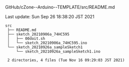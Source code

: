 GitHub/cZone--Arduino--TEMPLATE/src/README.md

Last update: Sun Sep 26 18:38:20 JST 2021

    src
     ├── README.md
     ├── sketch_20210906a_74HC595
     │   ├── 00doit.sh
     │   └── sketch_20210906a_74HC595.ino
     └── sketch_20210926a_sampleSketch1
         └── sketch_20210926a_sampleSketch1.ino
     
     2 directories, 4 files (Tue Nov 16 09:29:03 JST 2021)


